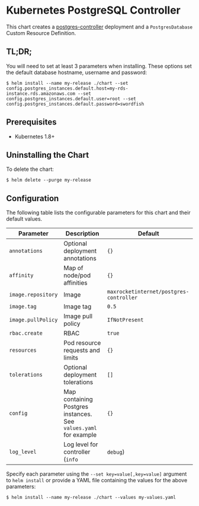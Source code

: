 # Kubernetes PostgreSQL Controller

This chart creates a [postgres-controller](https://github.com/max-rocket-internet/postgres-controller) deployment and a `PostgresDatabase` Custom Resource Definition.

## TL;DR;

You will need to set at least 3 parameters when installing. These options set the default database hostname, username and password:

```console
$ helm install --name my-release ./chart --set config.postgres_instances.default.host=my-rds-instance.rds.amazonaws.com --set config.postgres_instances.default.user=root --set config.postgres_instances.default.password=swordfish
```

## Prerequisites

- Kubernetes 1.8+

## Uninstalling the Chart

To delete the chart:

```console
$ helm delete --purge my-release
```

## Configuration

The following table lists the configurable parameters for this chart and their default values.

| Parameter          | Description                                                      | Default                        |
|--------------------|------------------------------------------------------------------|--------------------------------|
| `annotations`      | Optional deployment annotations                                  | `{}`                           |
| `affinity`         | Map of node/pod affinities                                       | `{}`                           |
| `image.repository` | Image                                                            | `maxrocketinternet/postgres-controller`      |
| `image.tag`        | Image tag                                                        | `0.5`                          |
| `image.pullPolicy` | Image pull policy                                                | `IfNotPresent`                 |
| `rbac.create`      | RBAC                                                             | `true`                         |
| `resources`        | Pod resource requests and limits                                 | `{}`                           |
| `tolerations`      | Optional deployment tolerations                                  | `[]`                           |
| `config`           | Map containing Postgres instances. See `values.yaml` for example | `{}`                           |
| `log_level`        | Log level for controller (`info`|`debug`)                        | `info`                         |

Specify each parameter using the `--set key=value[,key=value]` argument to `helm install` or provide a YAML file containing the values for the above parameters:

```console
$ helm install --name my-release ./chart --values my-values.yaml
```
